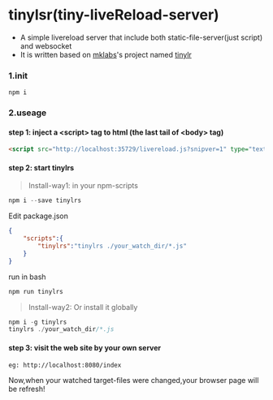 # tinylsr(tiny-liveReload-server)

- A simple livereload server that include both static-file-server(just script) and websocket
- It is written based on [mklabs](https://github.com/mklabs)'s project named [tinylr](https://github.com/mklabs/tiny-lr)

### 1.init
````
npm i
````

### 2.useage

#### step 1: inject a &lt;script&gt; tag to html (the last tail of &lt;body&gt; tag)
```html
<script src="http://localhost:35729/livereload.js?snipver=1" type="text/javascript"></script>
````

#### step 2: start tinylrs

> Install-way1: in your npm-scripts

```js
npm i --save tinylrs
````
Edit package.json
```json
{
    "scripts":{
        "tinylrs":"tinylrs ./your_watch_dir/*.js"
    }
}
````
run in bash
```js
npm run tinylrs
````


> Install-way2: Or install it globally
```js
npm i -g tinylrs
tinylrs ./your_watch_dir/*.js
````

#### step 3: visit the web site by your own server
````
eg: http://localhost:8080/index
````

Now,when your watched target-files were changed,your browser page will be refresh!







